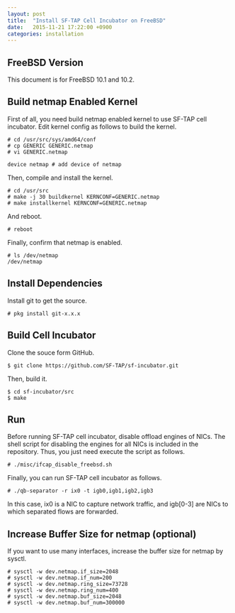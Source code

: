 ```yaml
---
layout: post
title:  "Install SF-TAP Cell Incubator on FreeBSD"
date:   2015-11-21 17:22:00 +0900
categories: installation
---
```

## FreeBSD Version

This document is for FreeBSD 10.1 and 10.2.

## Build netmap Enabled Kernel

First of all, you need build netmap enabled kernel to use SF-TAP cell incubator.
Edit kernel config as follows to build the kernel.

    # cd /usr/src/sys/amd64/conf
    # cp GENERIC GENERIC.netmap
    # vi GENERIC.netmap
    
    device netmap # add device of netmap

Then, compile and install the kernel.

    # cd /usr/src
    # make -j 30 buildkernel KERNCONF=GENERIC.netmap
    # make installkernel KERNCONF=GENERIC.netmap

And reboot.

    # reboot

Finally, confirm that netmap is enabled.

    # ls /dev/netmap
    /dev/netmap

## Install Dependencies

Install git to get the source.

    # pkg install git-x.x.x

## Build Cell Incubator

Clone the souce form GitHub.

    $ git clone https://github.com/SF-TAP/sf-incubator.git

Then, build it.

    $ cd sf-incubator/src
    $ make

## Run

Before running SF-TAP cell incubator, disable offload engines of NICs.
The shell script for disabling the engines for all NICs is included in the repository. Thus, you just need execute the script as follows.

    # ./misc/ifcap_disable_freebsd.sh

Finally, you can run SF-TAP cell incubator as follows.

    # ./qb-separator -r ix0 -t igb0,igb1,igb2,igb3

In this case, ix0 is a NIC to capture network traffic, and
igb[0-3] are NICs to which separated flows are forwarded.

## Increase Buffer Size for netmap (optional)

If you want to use many interfaces, increase the buffer size for netmap by sysctl.

    # sysctl -w dev.netmap.if_size=2048
    # sysctl -w dev.netmap.if_num=200
    # sysctl -w dev.netmap.ring_size=73728
    # sysctl -w dev.netmap.ring_num=400
    # sysctl -w dev.netmap.buf_size=2048
    # sysctl -w dev.netmap.buf_num=300000
